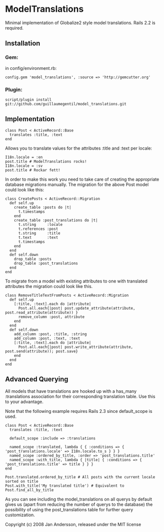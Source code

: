 # ModelTranslations

Minimal implementation of Globalize2 style model translations. Rails 2.2 is
required.

## Installation

### Gem:

in config/environment.rb:

    config.gem 'model_translations', :source => 'http://gemcutter.org'

### Plugin:

    script/plugin install git://github.com/guillaumegentil/model_translations.git

## Implementation

    class Post < ActiveRecord::Base
      translates :title, :text
    end

Allows you to translate values for the attributes :title and :text per locale:

    I18n.locale = :en
    post.title # ModelTranslations rocks!
    I18n.locale = :sv
    post.title # Rockar fett!

In order to make this work you need to take care of creating the appropriate
database migrations manually. The migration for the above Post model could look
like this:

    class CreatePosts < ActiveRecord::Migration
      def self.up
        create_table :posts do |t|
          t.timestamps
        end
        create_table :post_translations do |t|
          t.string     :locale
          t.references :post
          t.string     :title
          t.text       :text
          t.timestamps
        end
      end
      def self.down
        drop_table :posts
        drop_table :post_translations
      end
    end

To migrate from a model with existing attributes to one with translated
attributes the migration could look like this.

    class RemoveTitleTextFromPosts < ActiveRecord::Migration
      def self.up
        [:title, :text].each do |attribute|
          Post.all.each{|post| post.update_attribute(attribute, post.read_attribute(attribute)) }
          remove_column :post, attribute
        end
      end
      def self.down
        add_column :post, :title, :string
        add_column :post, :text, :text
        [:title, :text].each do |attribute|
          Post.all.each{|post| post.write_attribute(attribute, post.send(attribute)); post.save}
        end
      end
    end

## Advanced Querying

All models that have translations are hooked up with a has_many :translations 
association for their corresponding translation table. Use this to your advantage. 

Note that the following example requires Rails 2.3 since default_scope is used.

    class Post < ActiveRecord::Base
      translates :title, :text
    
      default_scope :include => :translations
    
      named_scope :translated, lambda { { :conditions => { 'post_translations.locale' => I18n.locale.to_s } } }
      named_scope :ordered_by_title, :order => 'post_translations.title'
      named_scope :with_title, lambda { |title| { :conditions => { 'post_translations.title' => title } } }
    end

    Post.translated.ordered_by_title # All posts with the current locale sorted on title
    Post.with_title('My translated title') # Equivalent to Post.find_all_by_title

As you can see including the model_translations on all querys by default gives 
us (apart from reducing the number of querys to the database) the possibility
of using the post_translations table for further query customization.


Copyright (c) 2008 Jan Andersson, released under the MIT license